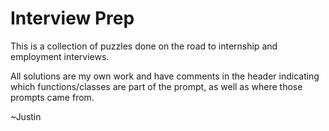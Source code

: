 # Interview Prep

This is a collection of puzzles done on the road to internship and employment
interviews.

All solutions are my own work and have comments in the header indicating which
functions/classes are part of the prompt, as well as where those prompts came from.


~Justin
